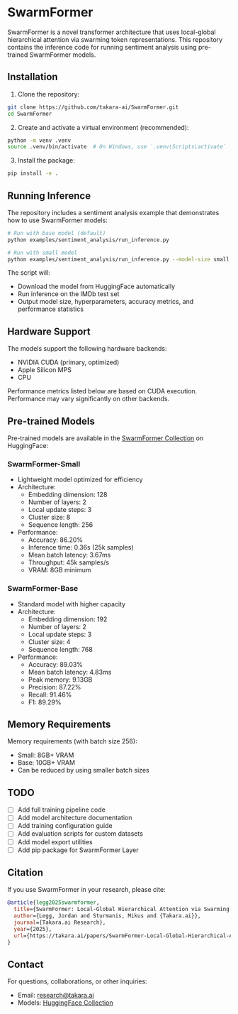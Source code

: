 # SwarmFormer

SwarmFormer is a novel transformer architecture that uses local-global hierarchical attention via swarming token representations. This repository contains the inference code for running sentiment analysis using pre-trained SwarmFormer models.

## Installation

1. Clone the repository:

```bash
git clone https://github.com/takara-ai/SwarmFormer.git
cd SwarmFormer
```

2. Create and activate a virtual environment (recommended):

```bash
python -m venv .venv
source .venv/bin/activate  # On Windows, use `.venv\Scripts\activate`
```

3. Install the package:

```bash
pip install -e .
```

## Running Inference

The repository includes a sentiment analysis example that demonstrates how to use SwarmFormer models:

```bash
# Run with base model (default)
python examples/sentiment_analysis/run_inference.py

# Run with small model
python examples/sentiment_analysis/run_inference.py --model-size small
```

The script will:

- Download the model from HuggingFace automatically
- Run inference on the IMDb test set
- Output model size, hyperparameters, accuracy metrics, and performance statistics

## Hardware Support

The models support the following hardware backends:

- NVIDIA CUDA (primary, optimized)
- Apple Silicon MPS
- CPU

Performance metrics listed below are based on CUDA execution. Performance may vary significantly on other backends.

## Pre-trained Models

Pre-trained models are available in the [SwarmFormer Collection](https://huggingface.co/collections/takara-ai/swarmformer-678f8d9baec74b46f9aa3024) on HuggingFace:

### SwarmFormer-Small

- Lightweight model optimized for efficiency
- Architecture:
  - Embedding dimension: 128
  - Number of layers: 2
  - Local update steps: 3
  - Cluster size: 8
  - Sequence length: 256
- Performance:
  - Accuracy: 86.20%
  - Inference time: 0.36s (25k samples)
  - Mean batch latency: 3.67ms
  - Throughput: 45k samples/s
  - VRAM: 8GB minimum

### SwarmFormer-Base

- Standard model with higher capacity
- Architecture:
  - Embedding dimension: 192
  - Number of layers: 2
  - Local update steps: 3
  - Cluster size: 4
  - Sequence length: 768
- Performance:
  - Accuracy: 89.03%
  - Mean batch latency: 4.83ms
  - Peak memory: 9.13GB
  - Precision: 87.22%
  - Recall: 91.46%
  - F1: 89.29%

## Memory Requirements

Memory requirements (with batch size 256):

- Small: 8GB+ VRAM
- Base: 10GB+ VRAM
- Can be reduced by using smaller batch sizes

## TODO

- [ ] Add full training pipeline code
- [ ] Add model architecture documentation
- [ ] Add training configuration guide
- [ ] Add evaluation scripts for custom datasets
- [ ] Add model export utilities
- [ ] Add pip package for SwarmFormer Layer

## Citation

If you use SwarmFormer in your research, please cite:

```bibtex
@article{legg2025swarmformer,
  title={SwarmFormer: Local-Global Hierarchical Attention via Swarming Token Representations},
  author={Legg, Jordan and Sturmanis, Mikus and {Takara.ai}},
  journal={Takara.ai Research},
  year={2025},
  url={https://takara.ai/papers/SwarmFormer-Local-Global-Hierarchical-Attention-via-Swarming-Token-Representations.pdf}
}
```

## Contact

For questions, collaborations, or other inquiries:

- Email: research@takara.ai
- Models: [HuggingFace Collection](https://huggingface.co/collections/takara-ai/swarmformer-678f8d9baec74b46f9aa3024)
